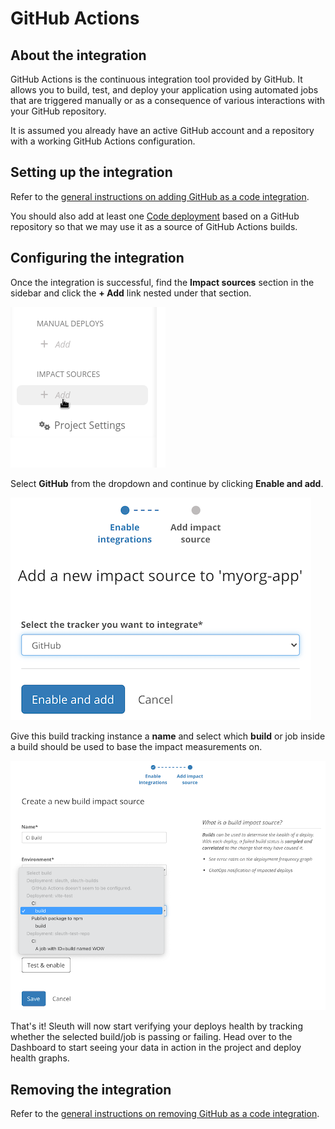 # GitHub Actions

## About the integration

GitHub Actions is the continuous integration tool provided by GitHub. It allows you to build, test, and deploy your application using automated jobs that are triggered manually or as a consequence of various interactions with your GitHub repository.

It is assumed you already have an active GitHub account and a repository with a working GitHub Actions configuration.

## Setting up the integration

Refer to the [general instructions on adding GitHub as a code integration](../../code-deployment/github.md).

You should also add at least one [Code deployment](../../../modeling-your-deployments/code-deployments/) based on a GitHub repository so that we may use it as a source of GitHub Actions builds.

## Configuring the integration

Once the integration is successful, find the **Impact sources** section in the sidebar and click the **+ Add** link nested under that section.

![](../../../.gitbook/assets/impact-sidebar.png)

Select **GitHub** from the dropdown and continue by clicking **Enable and add**.

![](../../../.gitbook/assets/github-impact-build-provider.png)

Give this build tracking instance a **name** and select which **build** or job inside a build should be used to base the impact measurements on.

![](../../../.gitbook/assets/gh-actions-impact-form.png)

That's it! Sleuth will now start verifying your deploys health by tracking whether the selected build/job is passing or failing. Head over to the Dashboard to start seeing your data in action in the project and deploy health graphs. 

## Removing the integration

Refer to the [general instructions on removing GitHub as a code integration](../../code-deployment/github.md).

